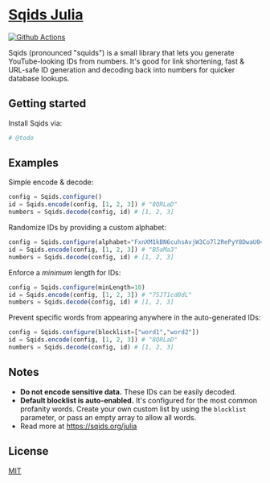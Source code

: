 # [Sqids Julia](https://sqids.org/julia)

[![Github Actions](https://img.shields.io/github/actions/workflow/status/sqids/sqids-julia/CI.yml)](https://github.com/sqids/sqids-julia/actions)

Sqids (pronounced "squids") is a small library that lets you generate YouTube-looking IDs from numbers. It's good for link shortening, fast & URL-safe ID generation and decoding back into numbers for quicker database lookups.

## Getting started

Install Sqids via:

```julia
# @todo
```

## Examples

Simple encode & decode:

```julia
config = Sqids.configure()
id = Sqids.encode(config, [1, 2, 3]) # "8QRLaD"
numbers = Sqids.decode(config, id) # [1, 2, 3]
```

Randomize IDs by providing a custom alphabet:

```julia
config = Sqids.configure(alphabet="FxnXM1kBN6cuhsAvjW3Co7l2RePyY8DwaU04Tzt9fHQrqSVKdpimLGIJOgb5ZE")
id = Sqids.encode(config, [1, 2, 3]) # "B5aMa3"
numbers = Sqids.decode(config, id) # [1, 2, 3]
```

Enforce a *minimum* length for IDs:

```julia
config = Sqids.configure(minLength=10)
id = Sqids.encode(config, [1, 2, 3]) # "75JT1cd0dL"
numbers = Sqids.decode(config, id) # [1, 2, 3]
```

Prevent specific words from appearing anywhere in the auto-generated IDs:

```julia
config = Sqids.configure(blocklist=["word1","word2"])
id = Sqids.encode(config, [1, 2, 3]) # "8QRLaD"
numbers = Sqids.decode(config, id) # [1, 2, 3]
```

## Notes

- **Do not encode sensitive data.** These IDs can be easily decoded.
- **Default blocklist is auto-enabled.** It's configured for the most common profanity words. Create your own custom list by using the `blocklist` parameter, or pass an empty array to allow all words.
- Read more at <https://sqids.org/julia>

## License

[MIT](LICENSE)
